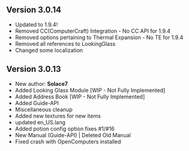 ## Version 3.0.14
+ Updated to 1.9.4!
+ Removed CC(ComputerCraft) Integration - No CC API for 1.9.4
+ Removed options pertaining to Thermal Expansion - No TE for 1.9.4
+ Removed all references to LookingGlass
+ Changed some localization

## Version 3.0.13

+ New author: **Solace7**
+ Added Looking Glass Module [WIP - Not Fully Implemented]
+ Added Address Book [WIP - Not Fully Implemented]
+ Added Guide-API
+ Miscellaneous cleanup
+ Added new textures for new items
+ updated en_US.lang
+ Added potion config option fixes #1/#16
+ New Manual (Guide-API) | Deleted Old Manual
+ Fixed crash with OpenComputers installed
